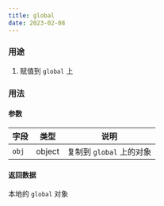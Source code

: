 ```yaml
---
title: global
date: 2023-02-08
---
```


### 用途

1. 赋值到 `global` 上

### 用法

#### 参数

| 字段      | 类型  | 说明       |
| --------- | ----- | ---------- |
| `obj`     | object |  复制到 `global` 上的对象    |

#### 返回数据

本地的 `global` 对象
